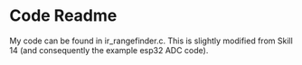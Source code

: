 # Code Readme

My code can be found in ir_rangefinder.c. This is slightly modified from Skill 14 (and consequently the example esp32 ADC code).
